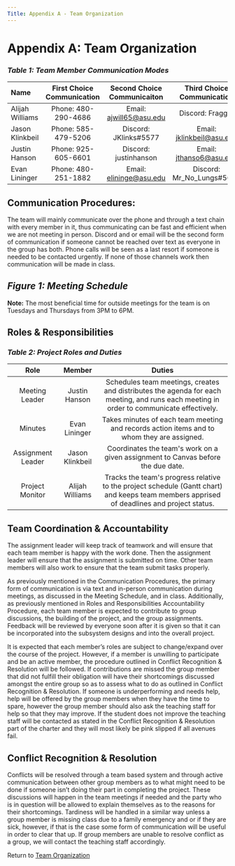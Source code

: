 ```yaml
---
Title: Appendix A - Team Organization
---
```


# Appendix A: Team Organization

### *Table 1: Team Member Communication Modes*
| Name | First Choice Communication | Second Choice Communicaiton | Third Choice Communication |
| :--- | :---: | :---: | :---: | 
| Alijah Williams | Phone: 480-290-4686 | Email: ajwill65@asu.edu | Discord: Fragget |
| Jason Klinkbeil | Phone: 585-479-5206 | Discord: JKlinks#5577 | Email: jklinkbeil@asu.edu |
| Justin Hanson | Phone: 925-605-6601 | Discord: justinhanson | Email: jthanso6@asu.edu |
| Evan Lininger | Phone: 480-251-1882 | Email: elininge@asu.edu | Discord: Mr_No_Lungs#5665 |



## Communication Procedures:

The team will mainly communicate over the phone and through a text chain with every member in it, thus communicating can be fast and efficient when we are not meeting in person. Discord and or email will be the second form of communication if someone cannot be reached over text as everyone in the group has both. Phone calls will be seen as a last resort if someone is needed to be contacted urgently. If none of those channels work then communication will be made in class. 

## *Figure 1: Meeting Schedule*



**Note:** The most beneficial time for outside meetings for the team is on Tuesdays and Thursdays from 3PM to 6PM. 

## Roles & Responsibilities

### *Table 2: Project Roles and Duties*

| Role | Member | Duties |
| :---: | :---: | :---: |
| Meeting Leader | Justin Hanson | Schedules team meetings, creates and distributes the agenda for each meeting, and runs each meeting  in order to communicate effectively. |
| Minutes | Evan Lininger | Takes minutes of each team meeting and records action items and to whom they are assigned. |
| Assignment Leader | Jason Klinkbeil | Coordinates the team's work on a given assignment to Canvas before the due date. |
| Project Monitor | Alijah Williams | Tracks the team's progress relative to the project schedule (Gantt chart) and keeps team members apprised of deadlines and project status. |



## Team Coordination & Accountability

The assignment leader will keep track of teamwork and will ensure that each team member is happy with the work done. Then the assignment leader will ensure that the assignment is submitted on time. Other team members will also work to ensure that the team submit tasks properly.

As previously mentioned in the Communication Procedures, the primary form of communication is via text and in-person communication during meetings, as discussed in the Meeting Schedule, and in class. Additionally, as previously mentioned in Roles and Responsibilities Accountability Procedure, each team member is expected to contribute to group discussions, the building of the project, and the group assignments. Feedback will be reviewed by everyone soon after it is given so that it can be incorporated into the subsystem designs and into the overall project.

It is expected that each member’s roles are subject to change/expand over the course of the project. However, if a member is unwilling to participate and be an active member, the procedure outlined in Conflict Recognition & Resolution will be followed. If contributions are missed the group member that did not fulfill their obligation will have their shortcomings discussed amongst the entire group so as to assess what to do as outlined in Conflict Recognition & Resolution. If someone is underperforming and needs help, help will be offered by the group members when they have the time to spare, however the group member should also ask the teaching staff for help so that they may improve. If the student does not improve the teaching staff will be contacted as stated in the Conflict Recognition & Resolution part of the charter and they will most likely be pink slipped if all avenues fail.

## Conflict Recognition & Resolution

Conflicts will be resolved through a team based system and through active communication between other group members as to what might need to be done if someone isn’t doing their part in completing the project. These discussions will happen in the team meetings if needed and the party who is in question will be allowed to explain themselves as to the reasons for their shortcomings. Tardiness will be handled in a similar way unless a group member is missing class due to a family emergency and or if they are sick, however, if that is the case some form of communication will be useful in order to clear that up. If group members are unable to resolve conflict as a group, we will contact the teaching staff accordingly. 

Return to [Team Organization](ASU-EGR314-Team-302.gitgub.io//TeamOrganization)
